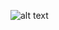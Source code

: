 ![alt text](https://raw.githubusercontent.com/bcamandone/Python_Analisis_datos/TitanicDataset/1.jfif)











